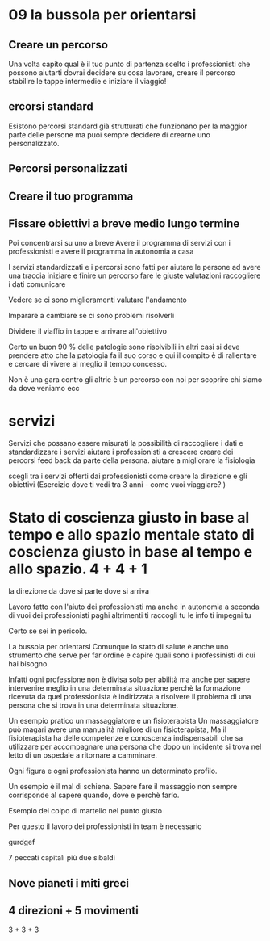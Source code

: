 # 09 la bussola per orientarsi 


## Creare un percorso
Una volta capito qual è il tuo punto di partenza scelto i professionisti che possono aiutarti dovrai decidere su cosa lavorare, creare il percorso stabilire le tappe intermedie e iniziare il viaggio!
 
## ercorsi standard 


Esistono percorsi standard già strutturati che funzionano per la maggior parte delle persone ma puoi sempre decidere di crearne uno personalizzato.


## Percorsi personalizzati


## Creare il tuo programma
## Fissare obiettivi a breve medio lungo termine




Poi concentrarsi su uno a breve
Avere il programma di servizi con i professionisti
e avere il programma in autonomia a casa
 
I servizi standardizzati e i percorsi sono fatti per aiutare le persone ad avere una traccia iniziare e finire un percorso fare le giuste valutazioni raccogliere i dati comunicare 

Vedere se ci sono miglioramenti valutare l'andamento

Imparare a cambiare se ci sono problemi risolverli 

Dividere il viaffio in tappe  e arrivare all'obiettivo

Certo un buon 90 % delle patologie sono risolvibili
in altri casi si deve prendere atto che la patologia fa il suo corso e qui il compito è di rallentare e cercare di vivere al meglio il tempo concesso.

Non è una gara contro gli altrie è un percorso con noi per scoprire chi siamo da dove veniamo ecc

# servizi
Servizi che possano essere misurati la possibilità di raccogliere i dati e standardizzare i servizi
aiutare i professionisti a crescere creare dei percorsi 
feed back da parte della persona. aiutare a migliorare la fisiologia 



scegli tra i servizi offerti dai professionisti
come creare la direzione e gli obiettivi (Esercizio dove ti vedi tra 3 anni - come vuoi viaggiare? )

# Stato di coscienza giusto in base al tempo e allo spazio mentale stato di coscienza giusto in base al tempo e allo spazio.  4 + 4 + 1 
la direzione da dove si parte dove si arriva


Lavoro fatto con l'aiuto dei professionisti ma anche in autonomia a seconda di vuoi dei professionisti paghi altrimenti ti raccogli tu le info ti impegni tu

Certo se sei in pericolo.

La bussola per orientarsi Comunque lo stato di salute è anche uno strumento che serve per far ordine e capire quali sono i professinisti di cui hai bisogno.

Infatti ogni professione non è divisa solo per abilità ma anche per sapere intervenire meglio in una determinata situazione perchè la formazione ricevuta da quel professionista è indirizzata a risolvere il problema di una persona che si trova in una determinata situazione.

Un esempio pratico un massaggiatore e un fisioterapista
Un massaggiatore può magari avere una manualità migliore di un fisioterapista, 
Ma il fisioterapista ha delle competenze e conoscenza indispensabili che sa utilizzare per accompagnare una persona che dopo un incidente si trova nel letto di un ospedale a ritornare a camminare.

Ogni figura e ogni professionista hanno un determinato profilo.

Un esempio è il mal di schiena.
Sapere fare il massaggio non sempre corrisponde al sapere quando, dove e perchè farlo.

Esempio del colpo di martello nel punto giusto

Per questo il lavoro dei professionisti in team è necessario


gurdgef 

7 peccati capitali più due sibaldi 


## Nove pianeti i miti greci 

## 4 direzioni + 5 movimenti
3 + 3 + 3
<!--stackedit_data:
eyJoaXN0b3J5IjpbMTgzMDE3OTcyMCwtOTI2ODU0Mzk2LDIyNj
c2OTk3MCwtMTQwNzI5NTAwMF19
-->
